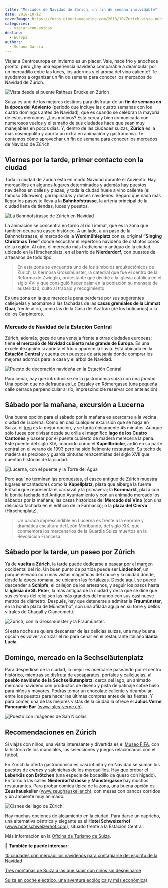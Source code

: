 ```yaml
---
title: "Mercados de Navidad de Zúrich, un fin de semana inolvidable"
date: 2018-10-12
coverImage: https://fotos.etheriamagazine.com/2018/10/Zurich-vista-nocturna-e1566286407183.jpg
categories: 
  - viajar-con-amigas
destino: 
  - Europa
authors: 
  - Susana García
---
```


Viajar a Centroeuropa en invierno es un placer. Vale, hace frío y anochece pronto, pero 
¿hay una experiencia navideña comparable a deambular por un mercadillo entre las luces, 
los adornos y el aroma del vino caliente? Te ayudamos a organizar un fin de semana para 
conocer los mercados de Navidad de Zúrich. 

![Vista desde el puente Rathaus Brücke en Zúrich](https://fotos.etheriamagazine.com/2018/10/Zurich-vista-desde-el-río.jpg "Vista desde el puente Rathaus Brücke. ©Switzerland Tourism/Christof Sonderegger")

Suiza es uno de los mejores destinos para disfrutar de un **fin de semana en la época 
del Adviento** (periodo que incluye las cuatro semanas con los cuatro domingos antes de 
Navidad), que es cuando se celebran la mayoría de estos mercados. ¿Los motivos? Está 
cerca y bien comunicada con numerosos vuelos y el tamaño de sus ciudades hace que sean 
muy manejables en pocos días. Y, dentro de las ciudades suizas, **Zúrich** es la más 
cosmopolita y aporta un extra en animación y gastronomía. Te contamos cómo aprovechar un 
fin de semana para conocer los mercados de Navidad de Zúrich. 

## Viernes por la tarde, primer contacto con la ciudad

Toda la ciudad de Zúrich está en modo Navidad durante el Adviento. Hay mercadillos en 
algunos lugares determinados y además hay puestos navideños en calles y plazas, y toda 
la ciudad huele a vino caliente (el famoso Glühwein), garrapiñadas y dulces navideños. 
Seguro que nada más llegar los pasos te lleva a la **Bahnhofstrasse**, la arteria 
principal de la ciudad llena de tiendas, luces y puestos. 

![La Bahnhofstrasse de Zúrich en Navidad](https://fotos.etheriamagazine.com/2018/10/Zurich-Bahnhofstrasse-navidad.jpg "La Bahnhofstrasse en Navidad. ©Switzerland Tourism/Ivo Scholz")

La animación se concentra en torno al río Limmat, que es la zona que también ocupa su 
casco histórico. A un lado, a un paso de la Bahnhofstrasse, el mercado de la 
**Werdmühleplatz** con su original **“Singing Christmas Tree”** donde escuchar el 
repertorio navideño de distintos coros de la región. Al otro, el mercado más tradicional 
y antiguo de la ciudad, ubicado en la Hirschenplatz, en el barrio de **Nierderdorf**, 
con puestos de artesanos de todo tipo. 

> En esta zona se encuentra uno de los símbolos arquitectónicos de Zúrich, la hermosa 
> Grossmünster, la catedral que fue el centro de la Reforma de Zwinglio, protestante que 
> dividió a la iglesia católica en el siglo XVI y que consiguió hacer calar en la 
> población su mensaje de austeridad, culto al trabajo y recogimiento. 

Es una zona en la que merece la pena perderse por sus sugerentes callejuelas y asomarse 
a las fachadas de las **casas gremiales de la Limmat Quai**, frente al río, como las de 
la Casa del Azafrán (de los boticarios) o la de los Carpinteros. 

### Mercado de Navidad de la Estación Central

Zúrich, además, goza de una ventaja frente a otras ciudades europeas: tiene **el mercado 
de Navidad cubierto más grande de Europa**. Es una excelente opción si aprieta el frío o 
aparece la lluvia. Está ubicado en la **Estación Central** y cuenta con puestos de 
artesanía donde comprar los mejores adornos para la casa y el árbol de Navidad. 

![Puesto de decoración navideña en la Estación Central.](https://fotos.etheriamagazine.com/2018/10/Zurich-mercado-Estacion-Central.jpg "Puesto de decoración navideña en la Estación Central. ©SG.")

Para cenar, hay que introducirse en la gastronomía suiza con una _fondue_. Una opción 
que no defrauda es [Le Dézaley](https://le-dezaley.ch) en Römergasse (una pequeña calle 
cerrada perpendicular al río, imprescindible reservar con antelación). 

## Sábado por la mañana, excursión a Lucerna

Una buena opción para el sábado por la mañana es acercarse a la vecina ciudad de 
Lucerna. Como en casi cualquier excursión que se haga en Suiza, el [tren](https://www.sbb.ch/home.html) 
es la mejor opción, y se tarda únicamente 45 minutos. Aunque sólo fuese por divisar 
desde su orilla el magnífico **lago de los Cuatro Cantones** y pasear por el puente 
cubierto de madera merecería la pena. Este puente del siglo XIV, conocido como el 
**Kapellbrücke**, ardió en su parte central en el verano de 1993 pero ha sido fielmente 
restaurado. Su techo de madera es precioso y guarda pinturas renacentistas del siglo 
XVII que cuentan historias de la ciudad. 

![Lucerna, con el puente y la Torre del Agua](https://fotos.etheriamagazine.com/2018/10/Lucerna-navidad.jpg "Lucerna, con el puente y la Torre del Agua. ©STST-STTP.")

Pero aquí no terminan las propuestas, el casco antiguo de Zúrich muestra lugares 
encantadores como la **Kapellplatz**, plaza que alberga la fuente Fritschi que 
representa el carnaval y la primavera; la **Kornmarkt**, plaza con la bonita fachada del 
Antiguo Ayuntamiento y con un animado mercado los sábados por la mañana; las casas 
históricas del **Mercado del Vino** (con una deliciosa fachada en el edificio de la 
Farmacia); o la **plaza del Ciervo** (Hirschenplatz). 

> Un parada imprescindible en Lucerna es frente a la enorme y dramática escultura del León 
> Moribundo, del siglo XIX, que conmemora los mercenarios de la Guardia Suiza muertos en 
> la Revolución Francesa. 

## Sábado por la tarde, un paseo por Zúrich

Ya de **vuelta a Zúrich**, la tarde puede dedicarse a pasear por el margen occidental 
del río. Un buen punto de partida puede ser **Lindenhof**, un parque elevado con unas 
vistas magníficas del cauce y la ciudad donde, desde la época romana, se ubicaron las 
fortalezas. Desde aquí, se puede descender a **Schipfe**, el callejón de los artesanos, 
y seguir los pasos hasta la **iglesia de St. Peter**, la más antigua de la ciudad y de 
la que se dice que sus esferas del reloj son las más grandes del mundo con sus casi 
nueve metros de diámetro. Después, hay que detenerse a admirar la **Fraumünster**, en la 
bonita plaza de Münsterhof, con una afilada aguja en su torre y bellos vitrales de 
Chagall y Giancometti. 

![Zúrich, con la Grossmünster y la Fraumünster.](https://fotos.etheriamagazine.com/2018/10/Zurich-panoramica.jpg "Panorámica de Zúrich, con la Grossmünster y la Fraumünster. ©swiss-image.ch/Jan Geerk")

Si esta noche se quiere descansar de las delicias suizas, una muy buena opción es volver 
a cruzar el río para cenar en el restaurante italiano **Santa Lucía**. 

## Domingo, mercado en la Sechseläutenplatz

Para despedirse de la ciudad, lo mejor es acercarse paseando por el centro histórico, 
mientras se disfruta de escaparates, portales y callejuelas, al **pueblo navideño de la 
Sechseläutenplatz**, cerca del lago, un animado mercado navideño con productos de diseño 
y pista de patinaje sobre hielo para niños y mayores. Podrás tomar un chocolate caliente 
y deambular entre los puestos para hacer las últimas compras antes de las fiestas. Y 
para comer, una de las mejores vistas de la ciudad la ofrece el **Julius Verne Panoramic 
Bar** (www.jules-verne.ch). 

![Puesto con imágenes de San Nicolás](https://fotos.etheriamagazine.com/2018/10/Zurich-puesto-mercadillo.jpg "Puesto con imágenes de San Nicolás. © Susana García")

## Recomendaciones en Zúrich

Si viajas con niños, una visita interesante y divertida es el [Museo 
FIFA](http://es.fifamuseum.com), con la historia de los mundiales, las selecciones y 
juegos relacionados con el fútbol. 

En Zúrich la oferta gastronómica es casi infinita y en Navidad se suman los puestos de 
_crepes_ y salchichas de los mercadillos. Hay que probar el **Leberkäs con Brötchen** 
(una especie de bocadillo de queso con hígado). En torno a las calles 
**Niederdorfstrasse** y **Munstergasse** hay muchos restaurantes. Para probar comida 
típica de la zona, una buena opción es **Zeushauskeller** (www.zeughauskeller.ch), con 
mesas con bancos corridos y un ambiente muy animado. 

![Cisnes del lago de Zúrich.](https://fotos.etheriamagazine.com/2018/10/zurich-suiza-cisnes-lago.jpg "Cisnes del lago de Zúrich.")

Hay muchas opciones de alojamiento en la ciudad. Para darse un capricho, una alternativa 
céntrica y elegante es el **Hotel Schweizerhof** (www.hotelschweizerhof.com), situado 
frente a la Estación Central. 

Más información en la [Oficina de Turismo de 
Suiza](https://www.myswitzerland.com/es/destinos/regiones/regiones-suisa-zuerich-region.html). 

📌 **También te puede interesar:** 

[10 ciudades con mercadillos navideños para contagiarse del espíritu de la 
Navidad](https://etheriamagazine.com/2021/10/14/10-ciudades-con-mercadillos-para-contagiarse-del-espiritu-navideno/) 

[Tres montañas de Suiza a las que subir con niños sin 
despeinarse](https://etheriamagazine.com/2018/09/28/tres-montanas-suizas-a-las-que-subir-sin-despeinarse/) 

[Suiza en coche eléctrico, una aventura ecológica (y más 
económica)](https://etheriamagazine.com/2021/02/10/ruta-en-coche-electrico-por-suiza/)

